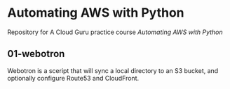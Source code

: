 # Automating AWS with Python

Repository for A Cloud Guru practice course *Automating AWS with Python*

## 01-webotron

Webotron is a sceript that will sync a local directory to an S3 bucket, and optionally configure Route53 and CloudFront.

